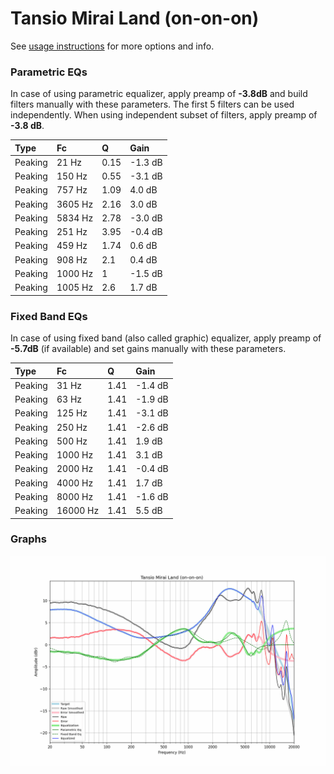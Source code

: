 # Tansio Mirai Land (on-on-on)
See [usage instructions](https://github.com/jaakkopasanen/AutoEq#usage) for more options and info.

### Parametric EQs
In case of using parametric equalizer, apply preamp of **-3.8dB** and build filters manually
with these parameters. The first 5 filters can be used independently.
When using independent subset of filters, apply preamp of **-3.8 dB**.

| Type    | Fc      |    Q | Gain    |
|:--------|:--------|:-----|:--------|
| Peaking | 21 Hz   | 0.15 | -1.3 dB |
| Peaking | 150 Hz  | 0.55 | -3.1 dB |
| Peaking | 757 Hz  | 1.09 | 4.0 dB  |
| Peaking | 3605 Hz | 2.16 | 3.0 dB  |
| Peaking | 5834 Hz | 2.78 | -3.0 dB |
| Peaking | 251 Hz  | 3.95 | -0.4 dB |
| Peaking | 459 Hz  | 1.74 | 0.6 dB  |
| Peaking | 908 Hz  | 2.1  | 0.4 dB  |
| Peaking | 1000 Hz | 1    | -1.5 dB |
| Peaking | 1005 Hz | 2.6  | 1.7 dB  |

### Fixed Band EQs
In case of using fixed band (also called graphic) equalizer, apply preamp of **-5.7dB**
(if available) and set gains manually with these parameters.

| Type    | Fc       |    Q | Gain    |
|:--------|:---------|:-----|:--------|
| Peaking | 31 Hz    | 1.41 | -1.4 dB |
| Peaking | 63 Hz    | 1.41 | -1.9 dB |
| Peaking | 125 Hz   | 1.41 | -3.1 dB |
| Peaking | 250 Hz   | 1.41 | -2.6 dB |
| Peaking | 500 Hz   | 1.41 | 1.9 dB  |
| Peaking | 1000 Hz  | 1.41 | 3.1 dB  |
| Peaking | 2000 Hz  | 1.41 | -0.4 dB |
| Peaking | 4000 Hz  | 1.41 | 1.7 dB  |
| Peaking | 8000 Hz  | 1.41 | -1.6 dB |
| Peaking | 16000 Hz | 1.41 | 5.5 dB  |

### Graphs
![](./Tansio%20Mirai%20Land%20(on-on-on).png)